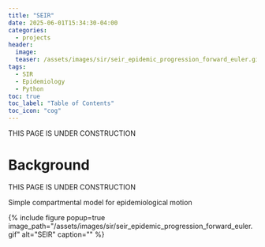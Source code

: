 ```yaml
---
title: "SEIR"
date: 2025-06-01T15:34:30-04:00
categories:
  - projects
header:
  image: 
  teaser: /assets/images/sir/seir_epidemic_progression_forward_euler.gif
tags:
  - SIR
  - Epidemiology
  - Python
toc: true
toc_label: "Table of Contents"
toc_icon: "cog"
---
```

THIS PAGE IS UNDER CONSTRUCTION

# Background
THIS PAGE IS UNDER CONSTRUCTION

Simple compartmental model for epidemiological motion

{% include figure popup=true image_path="/assets/images/sir/seir_epidemic_progression_forward_euler.gif" alt="SEIR" caption="" %}